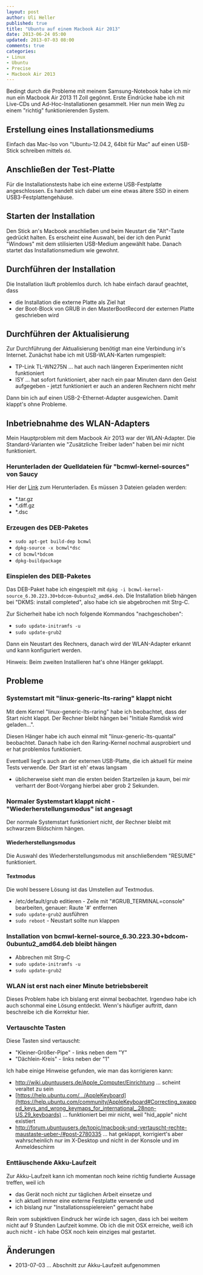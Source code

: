 ```yaml
---
layout: post
author: Uli Heller
published: true
title: "Ubuntu auf einem Macbook Air 2013"
date: 2013-06-24 05:00
updated: 2013-07-03 08:00
comments: true
categories: 
- Linux
- Ubuntu
- Precise
- Macbook Air 2013
---
```


Bedingt durch die Probleme mit meinem Samsung-Notebook habe ich
mir nun ein Macbook Air 2013 11 Zoll gegönnt. Erste Eindrücke habe
ich mit Live-CDs und Ad-Hoc-Installationen gesammelt. Hier nun
mein Weg zu einem "richtig" funktionierenden System.

<!-- more -->

## Erstellung eines Installationsmediums

Einfach das Mac-Iso von "Ubuntu-12.04.2, 64bit für Mac"
auf einen USB-Stick schreiben mittels `dd`.

## Anschließen der Test-Platte

Für die Installationstests habe ich eine externe USB-Festplatte
angeschlossen. Es handelt sich dabei um eine etwas ältere SSD in
einem USB3-Festplattengehäuse.

## Starten der Installation

Den Stick an's Macbook anschließen und beim Neustart die "Alt"-Taste
gedrückt halten. Es erscheint eine Auswahl, bei der ich den Punkt
"Windows" mit dem stilisierten USB-Medium angewählt habe. Danach startet
das Installationsmedium wie gewohnt.

## Durchführen der Installation

Die Installation läuft problemlos durch. Ich habe einfach darauf geachtet,
dass

* die Installation die externe Platte als Ziel hat
* der Boot-Block von GRUB in den MasterBootRecord der externen Platte
  geschrieben wird

## Durchführen der Aktualisierung

Zur Durchführung der Aktualisierung benötigt man eine Verbindung in's
Internet. Zunächst habe ich mit USB-WLAN-Karten rumgespielt:

* TP-Link TL-WN275N ... hat auch nach längeren Experimenten nicht funktioniert
* ISY ... hat sofort funktioniert, aber nach ein paar Minuten dann den
  Geist aufgegeben - jetzt funktioniert er auch an anderen Rechnern nicht mehr

Dann bin ich auf einen USB-2-Ethernet-Adapter ausgewichen. Damit klappt's
ohne Probleme.

## Inbetriebnahme des WLAN-Adapters

Mein Hauptproblem mit dem Macbook Air 2013 war der WLAN-Adapter.
Die Standard-Varianten wie "Zusätzliche Treiber laden" haben bei
mir nicht funktioniert.

### Herunterladen der Quelldateien für "bcmwl-kernel-sources" von Saucy

Hier der [Link](https://launchpad.net/ubuntu/+source/bcmwl/6.30.223.30+bdcom-0ubuntu2) zum Herunterladen. Es müssen 3 Dateien geladen werden:

* *.tar.gz
* *.diff.gz
* *.dsc

### Erzeugen des DEB-Paketes

* `sudo apt-get build-dep bcmwl`
* `dpkg-source -x bcmwl*dsc`
* `cd bcmwl*bdcom`
* `dpkg-buildpackage`

### Einspielen des DEB-Paketes

Das DEB-Paket habe ich eingespielt mit `dpkg -i bcmwl-kernel-source_6.30.223.30+bdcom-0ubuntu2_amd64.deb`. Die Installation blieb
hängen bei "DKMS: install completed", also habe ich sie abgebrochen mit Strg-C.

Zur Sicherheit habe ich noch folgende Kommandos "nachgeschoben":

* `sudo update-initramfs -u`
* `sudo update-grub2`

Dann ein Neustart des Rechners, danach wird der WLAN-Adapter erkannt und
kann konfiguriert werden.

Hinweis: Beim zweiten Installieren hat's ohne Hänger geklappt.

## Probleme

### Systemstart mit "linux-generic-lts-raring" klappt nicht

Mit dem Kernel "linux-generic-lts-raring" habe ich beobachtet,
dass der Start nicht klappt. Der Rechner bleibt hängen bei
"Initiale Ramdisk wird geladen...".

Diesen Hänger habe ich auch einmal mit "linux-generic-lts-quantal"
beobachtet.
Danach habe ich den Raring-Kernel nochmal ausprobiert und
er hat problemlos funktioniert.

Eventuell liegt's auch an der externen USB-Platte, die ich
aktuell für meine Tests verwende. Der Start ist eh' etwas langsam
- üblicherweise sieht man die ersten beiden Startzeilen ja kaum,
bei mir verharrt der Boot-Vorgang hierbei aber grob 2 Sekunden.

### Normaler Systemstart klappt nicht - "Wiederherstellungsmodus" ist angesagt

Der normale Systemstart funktioniert nicht,
der Rechner bleibt mit schwarzem Bildschirm hängen.

#### Wiederherstellungsmodus

Die Auswahl des Wiederherstellungsmodus mit anschließendem "RESUME"
funktioniert.

#### Textmodus

Die wohl bessere Lösung ist das Umstellen auf Textmodus.

* /etc/default/grub editieren - Zeile mit "#GRUB_TERMINAL=console" bearbeiten, genauer: Raute '#' entfernen
* `sudo update-grub2` ausführen
* `sudo reboot` - Neustart sollte nun klappen

### Installation von bcmwl-kernel-source_6.30.223.30+bdcom-0ubuntu2_amd64.deb bleibt hängen

* Abbrechen mit Strg-C
* `sudo update-initramfs -u`
* `sudo update-grub2`

### WLAN ist erst nach einer Minute betriebsbereit

Dieses Problem habe ich bislang erst einmal beobachtet. Irgendwo
habe ich auch schonmal eine Lösung entdeckt. Wenn's häufiger auftritt,
dann beschreibe ich die Korrektur hier.

### Vertauschte Tasten

Diese Tasten sind vertauscht:

* "Kleiner-Größer-Pipe" - links neben dem "Y"
* "Dächlein-Kreis" - links neben der "1"

Ich habe einige Hinweise gefunden, wie man das korrigieren kann:

* <http://wiki.ubuntuusers.de/Apple_Computer/Einrichtung> ... scheint veraltet zu sein
* [https://help.ubuntu.com/.../AppleKeyboard](https://help.ubuntu.com/community/AppleKeyboard#Correcting_swapped_keys_and_wrong_keymaps_for_international_.28non-US.29_keyboards) ... funktioniert bei mir nicht, weil "hid_apple" nicht existiert
* <http://forum.ubuntuusers.de/topic/macbook-und-vertauscht-rechte-maustaste-ueber-/#post-2780335> ... hat geklappt, korrigiert's aber wahrscheinlich nur im X-Desktop und nicht in der Konsole und im Anmeldeschirm

### Enttäuschende Akku-Laufzeit

Zur Akku-Laufzeit kann ich momentan noch keine richtig fundierte Aussage
treffen, weil ich

* das Gerät noch nicht zur täglichen Arbeit einsetze und
* ich aktuell immer eine externe Festplatte verwende und
* ich bislang nur "Installationsspielereien" gemacht habe

Rein vom subjektiven Eindruck her würde ich sagen, dass ich bei weitem
nicht auf 9 Stunden Laufzeit komme. Ob ich die mit OSX erreiche, weiß ich
auch nicht - ich habe OSX noch kein einziges mal gestartet.

## Änderungen

* 2013-07-03 ... Abschnitt zur Akku-Laufzeit aufgenommen
